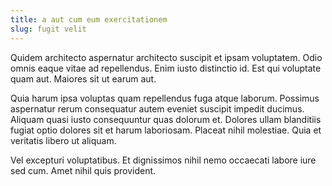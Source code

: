 ```yaml
---
title: a aut cum eum exercitationem
slug: fugit velit
---
```


Quidem architecto aspernatur architecto suscipit et ipsam voluptatem. Odio omnis eaque vitae ad repellendus. Enim iusto distinctio id. Est qui voluptate quam aut. Maiores sit ut earum aut.

Quia harum ipsa voluptas quam repellendus fuga atque laborum. Possimus aspernatur rerum consequatur autem eveniet suscipit impedit ducimus. Aliquam quasi iusto consequuntur quas dolorum et. Dolores ullam blanditiis fugiat optio dolores sit et harum laboriosam. Placeat nihil molestiae. Quia et veritatis libero ut aliquam.

Vel excepturi voluptatibus. Et dignissimos nihil nemo occaecati labore iure sed cum. Amet nihil quis provident.
